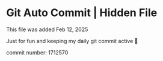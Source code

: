 # Git Auto Commit | Hidden File

This file was added Feb 12, 2025

Just for fun and keeping my daily git commit active 🤪

commit number: 1712570
